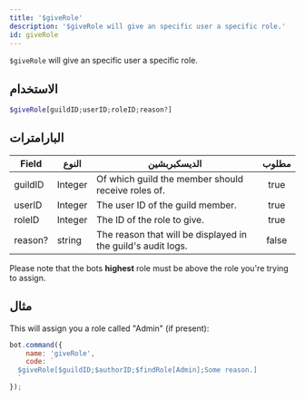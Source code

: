 ```yaml
---
title: '$giveRole'
description: '$giveRole will give an specific user a specific role.'
id: giveRole
---
```


`$giveRole` will give an specific user a specific role.

## الاستخدام

```php
$giveRole[guildID;userID;roleID;reason?]
```

## البارامترات

| Field   | النوع   | الديسكبربشين                                                 | مطلوب |
| ------- | ------- | ------------------------------------------------------------ |:-----:|
| guildID | Integer | Of which guild the member should receive roles of.           | true  |
| userID  | Integer | The user ID of the guild member.                             | true  |
| roleID  | Integer | The ID of the role to give.                                  | true  |
| reason? | string  | The reason that will be displayed in the guild's audit logs. | false |

Please note that the bots **highest** role must be above the role you're trying to assign.

## مثال

This will assign you a role called "Admin" (if present):

```javascript
bot.command({
    name: 'giveRole',
    code: `
  $giveRole[$guildID;$authorID;$findRole[Admin];Some reason.]
  `
});
```